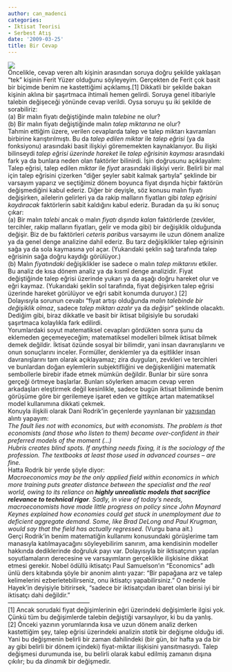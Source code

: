 ```yaml
---
author: can_madenci
categories:
- Iktisat Teorisi
- Serbest Atış
date: '2009-03-25'
title: Bir Cevap
---
```


[![](http://46.137.161.244/wp-content/uploads/2009/03/demand_vs_qdemanded1.gif)](http://46.137.161.244/wp-content/uploads/2009/03/demand_vs_qdemanded1.gif)  
Öncelikle, cevap veren altı kişinin arasından soruya doğru şekilde yaklaşan “tek” kişinin Ferit Yüzer olduğunu söyleyeyim. Gerçekten de Ferit çok basit bir biçimde benim ne kastettiğimi açıklamış.\[1\] Dikkatli bir şekilde bakan kişinin aklına bir şaşırtmaca ihtimali hemen gelirdi. Soruya genel itibariyle talebin değişeceği yönünde cevap verildi. Oysa soruyu şu iki şekilde de sorabiliriz:  
(a) Bir malın fiyatı değiştiğinde malın *talebine* ne olur?  
(b) Bir malın fiyatı değiştiğinde malın *talep miktarına* ne olur?  
Tahmin ettiğim üzere, verilen cevaplarda talep ve talep miktarı kavramları birbirine karıştırılmıştı. Bu da *talep edilen miktar* ile *talep eğrisi* (ya da fonksiyonu) arasındaki basit ilişkiyi görememekten kaynaklanıyor. Bu ilişki bilinseydi *talep eğrisi üzerinde hareket* ile *talep eğrisinin kayması* arasındaki fark ya da bunlara neden olan faktörler bilinirdi. İşin doğrusunu açıklayalım:  
Talep eğrisi, talep edilen *miktar* ile *fiyat* arasındaki ilişkiyi verir. Belirli bir mal için talep eğrisini çizerken “diğer şeyler sabit kalmak şartıyla” şeklinde bir varsayım yaparız ve seçtiğimiz dönem boyunca fiyat dışında hiçbir faktörün değişmediğini kabul ederiz. Diğer bir deyişle, söz konusu malın fiyatı değişirken, ailelerin gelirleri ya da rakip malların fiyatları gibi *talep eğrisini kaydıracak* faktörlerin sabit kaldığını kabul ederiz. Buradan da şu iki sonuç çıkar:  
(a) Bir malın *talebi* ancak o malın *fiyatı dışında kalan* faktörlerde (zevkler, tercihler, rakip malların fiyatları, gelir ve moda gibi) bir değişiklik olduğunda değişir. Biz de bu faktörleri *ceteris paribus* varsayımı ile uzun dönem analize ya da genel denge analizine dahil ederiz. Bu tarz değişiklikler talep eğrisinin sağa ya da sola kaymasına yol açar. (Yukarıdaki şeklin sağ tarafında talep eğrisinin sağa doğru kaydığı görülüyor.)  
(b) Malın *fiyatındaki* değişiklikler ise sadece o malın *talep miktarını* etkiler. Bu analiz de kısa dönem analiz ya da kısmî denge analizidir. Fiyat değiştiğinde talep eğrisi üzerinde yukarı ya da aşağı doğru hareket olur ve eğri kaymaz. (Yukarıdaki şeklin sol tarafında, fiyat değişirken talep eğrisi üzerinde hareket görülüyor ve eğri sabit konumda duruyor.) \[2\]  
Dolayısıyla sorunun cevabı “fiyat artışı olduğunda *malın talebinde bir değişiklik olmaz*, sadece *talep miktarı azalır* ya da *değişir*” şeklinde olacaktı. Dediğim gibi, biraz dikkatle ve basit bir iktisat bilgisiyle bu sorudaki şaşırtmaca kolaylıkla fark edilirdi.  
Yorumlardaki soyut matematiksel cevapları gördükten sonra şunu da eklemeden geçemeyeceğim; matematiksel modelleri bilmek iktisat bilmek demek değildir. İktisat özünde sosyal bir bilimdir, yani insan davranışlarını ve onun sonuçlarını inceler. Formüller, denklemler ya da eşitlikler insan davranışlarını tam olarak açıklayamaz; zira duyguları, zevkleri ve tercihleri ve bunlardan doğan eylemlerin subjektifliğini ve değişkenliğini matematik sembollerle birebir ifade etmek mümkün değildir. Bunlar bir süre sonra gerçeği örtmeye başlarlar. Bunları söylerken amacım cevap veren arkadaşları eleştirmek değil kesinlikle, sadece bugün iktisat biliminde benim görüşüme göre bir gerilemeye işaret eden ve gittikçe artan matematiksel model kullanımına dikkati çekmek.  
Konuyla ilişkili olarak Dani Rodrik’in geçenlerde yayınlanan bir [yazısından](http://www.guatemala-times.com/opinion/syndicated/roads-to-prosperity/887-blame-the-economists-not-economics.html) alıntı yapayım:  
*The fault lies not with economics, but with economists. The problem is that economists (and those who listen to them) became over-confident in their preferred models of the moment (…)*  
*Hubris creates blind spots. If anything needs fixing, it is the sociology of the profession. The textbooks at least those used in advanced courses – are fine.*   
Hatta Rodrik bir yerde şöyle diyor:  
*Macroeconomics may be the only applied field within economics in which more training puts greater distance between the specialist and the real world, owing to its reliance on **highly unrealistic models that sacrifice relevance to technical rigor**. Sadly, in view of today’s needs, macroeconomists have made little progress on policy since John Maynard Keynes explained how economies could get stuck in unemployment due to deficient aggregate demand. Some, like Brad DeLong and Paul Krugman, would say that the field has actually regressed.* (Vurgu bana ait.)  
Gerçi Rodrik’in benim matematiğin kullanımı konusundaki görüşlerime tam manasıyla katılmayacağını söyleyebilirim sanırım, ama kendisinin modeller hakkında dediklerinde doğruluk payı var. Dolayısıyla bir iktisatçının yapılan soyutlamaların derecesine ve varsayımların gerçeklikle ilişkisine dikkat etmesi gerekir. Nobel ödüllü iktisatçı Paul Samuelson’ın “Economics” adlı ünlü ders kitabında şöyle bir anonim alıntı yazar: “Bir papağana arz ve talep kelimelerini ezberletebilirseniz, onu iktisatçı yapabilirsiniz.” O nedenle Hayek’in deyişiyle bitirirsek, “sadece bir iktisatçıdan ibaret olan birisi iyi bir iktisatçı dahi değildir.”  
—————————————–  
\[1\] Ancak sorudaki fiyat değişimlerinin eğri üzerindeki değişimlerle ilgisi yok. Çünkü tüm bu değişimlerde talebin değiştiği varsayılıyor, ki bu da yanlış.  
\[2\] Önceki yazının yorumlarında kısa ve uzun dönem analiz derken kastettiğim şey, talep eğrisi üzerindeki analizin *statik* bir değişme olduğu idi. Yani bu değişmenin belirli bir zaman dahilindeki (bir gün, bir hafta ya da bir ay gibi belirli bir dönem içindeki) fiyat-miktar ilişkisini yansıtmasıydı. Talep değişmesi durumunda ise, bu belirli olarak kabul edilmiş zamanın dışına çıkılır; bu da *dinamik* bir değişmedir.